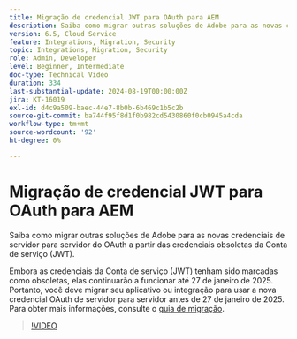 ```yaml
---
title: Migração de credencial JWT para OAuth para AEM
description: Saiba como migrar outras soluções de Adobe para as novas credenciais de servidor para servidor do OAuth.
version: 6.5, Cloud Service
feature: Integrations, Migration, Security
topic: Integrations, Migration, Security
role: Admin, Developer
level: Beginner, Intermediate
doc-type: Technical Video
duration: 334
last-substantial-update: 2024-08-19T00:00:00Z
jira: KT-16019
exl-id: d4c9a509-baec-44e7-8b0b-6b469c1b5c2b
source-git-commit: ba744f95f8d1f0b982cd5430860f0cb0945a4cda
workflow-type: tm+mt
source-wordcount: '92'
ht-degree: 0%

---
```


# Migração de credencial JWT para OAuth para AEM

Saiba como migrar outras soluções de Adobe para as novas credenciais de servidor para servidor do OAuth a partir das credenciais obsoletas da Conta de serviço (JWT).

Embora as credenciais da Conta de serviço (JWT) tenham sido marcadas como obsoletas, elas continuarão a funcionar até 27 de janeiro de 2025. Portanto, você deve migrar seu aplicativo ou integração para usar a nova credencial OAuth de servidor para servidor antes de 27 de janeiro de 2025. Para obter mais informações, consulte o [guia de migração](https://developer.adobe.com/developer-console/docs/guides/authentication/ServerToServerAuthentication/migration/).


>[!VIDEO](https://video.tv.adobe.com/v/3432960/?learn=on)
